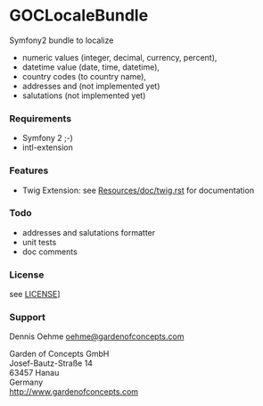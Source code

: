 GOCLocaleBundle
===============

Symfony2 bundle to localize

* numeric values (integer, decimal, currency, percent),
* datetime value (date, time, datetime),
* country codes (to country name),
* addresses and (not implemented yet)
* salutations (not implemented yet)


### Requirements

* Symfony 2 ;-)
* intl-extension


### Features

* Twig Extension: see [Resources/doc/twig.rst](GOCLocaleBundle/blob/master/Resources/doc/twig.rst) for documentation


### Todo

* addresses and salutations formatter
* unit tests
* doc comments


### License

see [LICENSE](GOCLocaleBundle/blob/master/LICENSE)]


### Support

Dennis Oehme <oehme@gardenofconcepts.com>

Garden of Concepts GmbH<br />
Josef-Bautz-Straße 14<br />
63457 Hanau<br />
Germany<br />
http://www.gardenofconcepts.com
